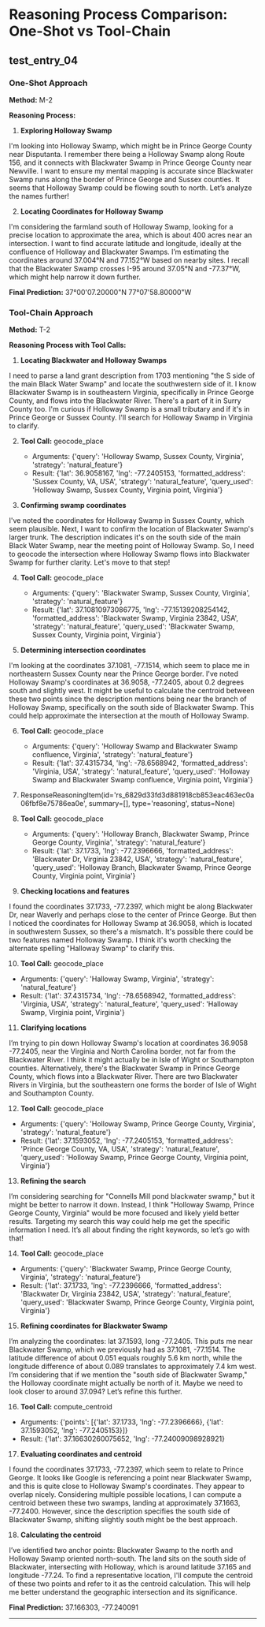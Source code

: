 # Reasoning Process Comparison: One-Shot vs Tool-Chain

## test_entry_04

### One-Shot Approach
**Method:** M-2

**Reasoning Process:**

1. **Exploring Holloway Swamp**

I'm looking into Holloway Swamp, which might be in Prince George County near Disputanta. I remember there being a Holloway Swamp along Route 156, and it connects with Blackwater Swamp in Prince George County near Newville. I want to ensure my mental mapping is accurate since Blackwater Swamp runs along the border of Prince George and Sussex counties. It seems that Holloway Swamp could be flowing south to north. Let’s analyze the names further!

2. **Locating Coordinates for Holloway Swamp**

I'm considering the farmland south of Holloway Swamp, looking for a precise location to approximate the area, which is about 400 acres near an intersection. I want to find accurate latitude and longitude, ideally at the confluence of Holloway and Blackwater Swamps. I’m estimating the coordinates around 37.004°N and 77.152°W based on nearby sites. I recall that the Blackwater Swamp crosses I-95 around 37.05°N and -77.37°W, which might help narrow it down further.

**Final Prediction:** 37°00'07.20000"N 77°07'58.80000"W

### Tool-Chain Approach
**Method:** T-2

**Reasoning Process with Tool Calls:**

1. **Locating Blackwater and Holloway Swamps**

I need to parse a land grant description from 1703 mentioning "the S side of the main Black Water Swamp" and locate the southwestern side of it. I know Blackwater Swamp is in southeastern Virginia, specifically in Prince George County, and flows into the Blackwater River. There's a part of it in Surry County too. I'm curious if Holloway Swamp is a small tributary and if it's in Prince George or Sussex County. I'll search for Holloway Swamp in Virginia to clarify.

2. **Tool Call:** geocode_place
   - Arguments: {'query': 'Holloway Swamp, Sussex County, Virginia', 'strategy': 'natural_feature'}
   - Result: {'lat': 36.9058167, 'lng': -77.2405153, 'formatted_address': 'Sussex County, VA, USA', 'strategy': 'natural_feature', 'query_used': 'Holloway Swamp, Sussex County, Virginia point, Virginia'}

3. **Confirming swamp coordinates**

I've noted the coordinates for Holloway Swamp in Sussex County, which seem plausible. Next, I want to confirm the location of Blackwater Swamp's larger trunk. The description indicates it's on the south side of the main Black Water Swamp, near the meeting point of Holloway Swamp. So, I need to geocode the intersection where Holloway Swamp flows into Blackwater Swamp for further clarity. Let's move to that step!

4. **Tool Call:** geocode_place
   - Arguments: {'query': 'Blackwater Swamp, Sussex County, Virginia', 'strategy': 'natural_feature'}
   - Result: {'lat': 37.10810973086775, 'lng': -77.15139208254142, 'formatted_address': 'Blackwater Swamp, Virginia 23842, USA', 'strategy': 'natural_feature', 'query_used': 'Blackwater Swamp, Sussex County, Virginia point, Virginia'}

5. **Determining intersection coordinates**

I'm looking at the coordinates 37.1081, -77.1514, which seem to place me in northeastern Sussex County near the Prince George border. I've noted Holloway Swamp's coordinates at 36.9058, -77.2405, about 0.2 degrees south and slightly west. It might be useful to calculate the centroid between these two points since the description mentions being near the branch of Holloway Swamp, specifically on the south side of Blackwater Swamp. This could help approximate the intersection at the mouth of Holloway Swamp.

6. **Tool Call:** geocode_place
   - Arguments: {'query': 'Holloway Swamp and Blackwater Swamp confluence, Virginia', 'strategy': 'natural_feature'}
   - Result: {'lat': 37.4315734, 'lng': -78.6568942, 'formatted_address': 'Virginia, USA', 'strategy': 'natural_feature', 'query_used': 'Holloway Swamp and Blackwater Swamp confluence, Virginia point, Virginia'}

7. ResponseReasoningItem(id='rs_6829d33fd3d881918cb853eac463ec0a06fbf8e75786ea0e', summary=[], type='reasoning', status=None)

8. **Tool Call:** geocode_place
   - Arguments: {'query': 'Holloway Branch, Blackwater Swamp, Prince George County, Virginia', 'strategy': 'natural_feature'}
   - Result: {'lat': 37.1733, 'lng': -77.2396666, 'formatted_address': 'Blackwater Dr, Virginia 23842, USA', 'strategy': 'natural_feature', 'query_used': 'Holloway Branch, Blackwater Swamp, Prince George County, Virginia point, Virginia'}

9. **Checking locations and features**

I found the coordinates 37.1733, -77.2397, which might be along Blackwater Dr, near Waverly and perhaps close to the center of Prince George. But then I noticed the coordinates for Holloway Swamp at 36.9058, which is located in southwestern Sussex, so there's a mismatch. It's possible there could be two features named Holloway Swamp. I think it's worth checking the alternate spelling "Halloway Swamp" to clarify this.

10. **Tool Call:** geocode_place
   - Arguments: {'query': 'Halloway Swamp, Virginia', 'strategy': 'natural_feature'}
   - Result: {'lat': 37.4315734, 'lng': -78.6568942, 'formatted_address': 'Virginia, USA', 'strategy': 'natural_feature', 'query_used': 'Halloway Swamp, Virginia point, Virginia'}

11. **Clarifying locations**

I’m trying to pin down Holloway Swamp's location at coordinates 36.9058 -77.2405, near the Virginia and North Carolina border, not far from the Blackwater River. I think it might actually be in Isle of Wight or Southampton counties. Alternatively, there's the Blackwater Swamp in Prince George County, which flows into a Blackwater River. There are two Blackwater Rivers in Virginia, but the southeastern one forms the border of Isle of Wight and Southampton County.

12. **Tool Call:** geocode_place
   - Arguments: {'query': 'Holloway Swamp, Prince George County, Virginia', 'strategy': 'natural_feature'}
   - Result: {'lat': 37.1593052, 'lng': -77.2405153, 'formatted_address': 'Prince George County, VA, USA', 'strategy': 'natural_feature', 'query_used': 'Holloway Swamp, Prince George County, Virginia point, Virginia'}

13. **Refining the search**

I’m considering searching for "Connells Mill pond blackwater swamp," but it might be better to narrow it down. Instead, I think "Holloway Swamp, Prince George County, Virginia" would be more focused and likely yield better results. Targeting my search this way could help me get the specific information I need. It’s all about finding the right keywords, so let’s go with that!

14. **Tool Call:** geocode_place
   - Arguments: {'query': 'Blackwater Swamp, Prince George County, Virginia', 'strategy': 'natural_feature'}
   - Result: {'lat': 37.1733, 'lng': -77.2396666, 'formatted_address': 'Blackwater Dr, Virginia 23842, USA', 'strategy': 'natural_feature', 'query_used': 'Blackwater Swamp, Prince George County, Virginia point, Virginia'}

15. **Refining coordinates for Blackwater Swamp**

I’m analyzing the coordinates: lat 37.1593, long -77.2405. This puts me near Blackwater Swamp, which we previously had as 37.1081, -77.1514. The latitude difference of about 0.051 equals roughly 5.6 km north, while the longitude difference of about 0.089 translates to approximately 7.4 km west. I’m considering that if we mention the "south side of Blackwater Swamp," the Holloway coordinate might actually be north of it. Maybe we need to look closer to around 37.094? Let’s refine this further.

16. **Tool Call:** compute_centroid
   - Arguments: {'points': [{'lat': 37.1733, 'lng': -77.2396666}, {'lat': 37.1593052, 'lng': -77.2405153}]}
   - Result: {'lat': 37.16630260075652, 'lng': -77.24009098928921}

17. **Evaluating coordinates and centroid**

I found the coordinates 37.1733, -77.2397, which seem to relate to Prince George. It looks like Google is referencing a point near Blackwater Swamp, and this is quite close to Holloway Swamp's coordinates. They appear to overlap nicely. Considering multiple possible locations, I can compute a centroid between these two swamps, landing at approximately 37.1663, -77.2400. However, since the description specifies the south side of Blackwater Swamp, shifting slightly south might be the best approach.

18. **Calculating the centroid**

I’ve identified two anchor points: Blackwater Swamp to the north and Holloway Swamp oriented north-south. The land sits on the south side of Blackwater, intersecting with Holloway, which is around latitude 37.165 and longitude -77.24. To find a representative location, I'll compute the centroid of these two points and refer to it as the centroid calculation. This will help me better understand the geographic intersection and its significance.

**Final Prediction:** 37.166303, -77.240091

--------------------------------------------------------------------------------

